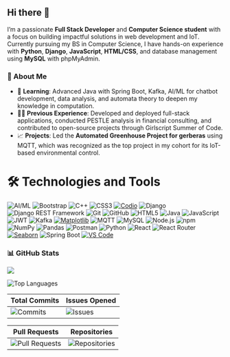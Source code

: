 ## Hi there 👋

I’m a passionate **Full Stack Developer** and **Computer Science student** with a focus on building impactful solutions in web development and IoT. Currently pursuing my BS in Computer Science, I have hands-on experience with **Python**, **Django**, **JavaScript**, **HTML/CSS**, and database management using **MySQL** with phpMyAdmin.

### 🌟 About Me
- 🌱 **Learning**: Advanced Java with Spring Boot, Kafka, AI/ML for chatbot development, data analysis, and automata theory to deepen my knowledge in computation.
- 🧑‍💻 **Previous Experience**: Developed and deployed full-stack applications, conducted PESTLE analysis in financial consulting, and contributed to open-source projects through Girlscript Summer of Code.
- 📈 **Projects**: Led the **Automated Greenhouse Project for gerberas** using MQTT, which was recognized as the top project in my cohort for its IoT-based environmental control.
  

# 🛠️ Technologies and Tools

![AI/ML](https://img.shields.io/badge/AI%2FML-000000?style=for-the-badge&logo=ai&logoColor=white)
![Bootstrap](https://img.shields.io/badge/Bootstrap-563D7C?style=for-the-badge&logo=bootstrap&logoColor=white)
![C++](https://img.shields.io/badge/C++-00599C?style=for-the-badge&logo=c%2B%2B&logoColor=white)
![CSS3](https://img.shields.io/badge/CSS3-1572B6?style=for-the-badge&logo=css3&logoColor=white)
[![Codio](https://img.shields.io/badge/Codio-1F2A3A?style=for-the-badge&logo=codio&logoColor=white)](https://codio.com/)
![Django](https://img.shields.io/badge/Django-092E20?style=for-the-badge&logo=django&logoColor=white)
![Django REST Framework](https://img.shields.io/badge/Django%20REST-092E20?style=for-the-badge&logo=django&logoColor=white)
![Git](https://img.shields.io/badge/Git-F05032?style=for-the-badge&logo=git&logoColor=white)
![GitHub](https://img.shields.io/badge/GitHub-181717?style=for-the-badge&logo=github&logoColor=white)
![HTML5](https://img.shields.io/badge/HTML5-E34F26?style=for-the-badge&logo=html5&logoColor=white)
![Java](https://img.shields.io/badge/Java-007396?style=for-the-badge&logo=java&logoColor=white)
![JavaScript](https://img.shields.io/badge/JavaScript-F7DF1E?style=for-the-badge&logo=javascript&logoColor=black)
![JWT](https://img.shields.io/badge/JWT-000000?style=for-the-badge&logo=jsonwebtokens&logoColor=white)
![Kafka](https://img.shields.io/badge/Kafka-231F20?style=for-the-badge&logo=apache-kafka&logoColor=white)
[![Matplotlib](https://img.shields.io/badge/Matplotlib-3776AB?style=for-the-badge&logo=python&logoColor=white)](https://matplotlib.org/)
![MQTT](https://img.shields.io/badge/MQTT-660066?style=for-the-badge&logo=eclipse-mosquitto&logoColor=white)
![MySQL](https://img.shields.io/badge/MySQL-4479A1?style=for-the-badge&logo=mysql&logoColor=white)
![Node.js](https://img.shields.io/badge/Node.js-339933?style=for-the-badge&logo=node.js&logoColor=white)
![npm](https://img.shields.io/badge/npm-CB3837?style=for-the-badge&logo=npm&logoColor=white)
![NumPy](https://img.shields.io/badge/NumPy-013243?style=for-the-badge&logo=numpy&logoColor=white)
![Pandas](https://img.shields.io/badge/Pandas-150458?style=for-the-badge&logo=pandas&logoColor=white)
![Postman](https://img.shields.io/badge/Postman-FF6C37?style=for-the-badge&logo=postman&logoColor=white)
![Python](https://img.shields.io/badge/Python-3776AB?style=for-the-badge&logo=python&logoColor=white)
![React](https://img.shields.io/badge/React-61DAFB?style=for-the-badge&logo=react&logoColor=black)
![React Router](https://img.shields.io/badge/React%20Router-CA4245?style=for-the-badge&logo=react-router&logoColor=white)
[![Seaborn](https://img.shields.io/badge/Seaborn-API-blue?style=for-the-badge&logo=python&logoColor=white)](https://seaborn.pydata.org/)
![Spring Boot](https://img.shields.io/badge/Spring%20Boot-6DB33F?style=for-the-badge&logo=spring-boot&logoColor=white)
[![VS Code](https://img.shields.io/badge/VS%20Code-007ACC?style=for-the-badge&logo=visual-studio-code&logoColor=white)](https://code.visualstudio.com/)


### 📊 GitHub Stats

![](https://github-readme-stats.vercel.app/api?username=Neh2005&count_private=true&cache_seconds=7200)

![Top Languages](https://github-readme-stats.vercel.app/api/top-langs/?username=Neh2005&layout=compact&theme=radical&langs_count=10&count_private=true)


| Total Commits | Issues Opened |
|---------------|---------------|
| ![Commits](https://github-readme-stats.vercel.app/api?username=Neh2005&show_icons=true&count_private=true&include_all_commits=true&hide=prs,issues,contribs&title_color=333&icon_color=333&text_color=333&bg_color=ffffff&custom_title=Total%20Commits) | ![Issues](https://github-readme-stats.vercel.app/api?username=Neh2005&show_icons=true&count_private=true&hide=prs,contribs,commits&title_color=333&icon_color=333&text_color=333&bg_color=ffffff&custom_title=Issues%20Opened) |

| Pull Requests | Repositories |
|---------------|--------------|
| ![Pull Requests](https://github-readme-stats.vercel.app/api?username=Neh2005&show_icons=true&count_private=true&hide=issues,commits,contribs&title_color=333&icon_color=333&text_color=333&bg_color=ffffff&custom_title=Pull%20Requests) | ![Repositories](https://github-readme-stats.vercel.app/api?username=Neh2005&show_icons=true&count_private=true&hide=issues,commits,prs&title_color=333&icon_color=333&text_color=333&bg_color=ffffff&custom_title=Repositories) |


